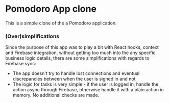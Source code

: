 # Pomodoro App clone

This is a simple clone of the a Pomodoro application. 

### (Over)simplifications

Since the purpose of this app was to play a bit with React hooks, context and Firebase integration, without getting too much into the any specific business logic details, there are some simplifications with regards to Firebase sync:

 - The app doesn't try to handle lost connections and eventual discrepancies between when the user is signed in and not
 - The logic for tasks is very simple - if the user is logged in, handle the action async through Firebase, otherwise handle it with a plain action in memory. No additional checks are made.